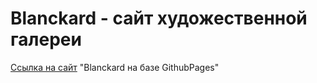 # Blanckard - сайт художественной галереи
[Ссылка на сайт](https://kurkmas.github.io/Blanchard/build/) "Blanckard на базе GithubPages"
